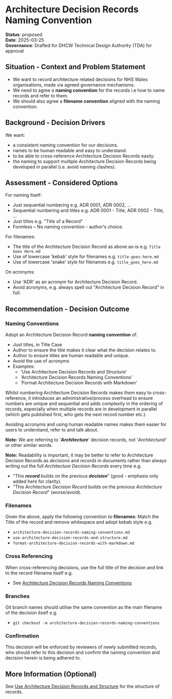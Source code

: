 # Architecture Decision Records Naming Convention

**Status**: proposed  
**Date**: 2025-03-25  
**Governance**: Drafted for DHCW Technical Design Authority (TDA) for approval

## Situation - Context and Problem Statement

* We want to record architecture related decisions for NHS Wales organisations, made via agreed governance mechanisms. 
* We need to agree a **naming convention** for the records i.e how to name records and refer to them.
* We should also agree a **filename convention** aligned with the naming convention.

## Background - Decision Drivers
We want:
* a consistent naming convention for our decisions.
* names to be human readable and easy to understand.
* to be able to cross-reference Architecture Decision Records easily.
* the naming to support multiple Architecture Decision Records being developed in parallel (i.e. avoid naming clashes).

## Assessment - Considered Options

For naming itself:
* Just sequential numbering e.g. ADR 0001, ADR 0002, ...
* Sequential numbering and titles e.g. ADR 0001 - Title, ADR 0002 - Title, ...
* Just titles e.g. "Title of a Record"
* Formless – No naming convention - author's choice.

For filenames:
* The title of the Architecture Decision Record as above as-is e.g. ``Title Goes Here.md``
* Use of lowercase 'kebab' style for filenames e.g. ``title-goes-here.md``
* Use of lowercase 'snake' style for filenames e.g. ``title_goes_here.md``

On acronyms:
* Use 'ADR' as an acronym for Architecture Decision Record.
* Avoid acronyms, e.g. always spell out "Architecture Decision Record" in full.

## Recommendation - Decision Outcome
### Naming Conventions
Adopt an Architecture Decision Record **naming convention** of:
* Just titles, in Title Case
* Author to ensure the title makes it clear what the decision relates to.
* Author to ensure titles are human readable and unique.
* Avoid the use of acronyms
* Examples:
    * 'Use Architecture Decision Records and Structure'
    * 'Architecture Decision Records Naming Conventions'
    * 'Format Architecture Decision Records with Markdown'

Whilst numbering Architecture Decision Records makes them easy to cross-reference, it introduces an administrative/process overhead to ensure numbers are unique and sequential and adds complexity in the ordering of records, especially when multiple records are in development in parallel (which gets published first, who gets the next record number etc.). 

Avoiding acronyms and using human readable names makes them easier for users to understand, refer to and talk about.

**Note:** We are referring to '**_Architecture_**' decision records, not '_Architectural_' or other similar words.

**Note:** Readability is important, it may be better to refer to Architecture Decision Records as _decisions_ and _records_ in documents rather than always writing out the full _Architecture Decision Records_ every time e.g. 
* "This **_record_** builds on the previous **_decision_**" (good - emphasis only added here for clarity).
* "This _Architecture Decision Record_ builds on the previous _Architecture Decision Record_" (worse/avoid). 

### Filenames
Given the above, apply the following convention to **filenames**: Match the Title of the record and remove whitespace and adopt kebab style e.g. 
* ``architecture-decision-records-naming-conventions.md``
* ``use-architecture-decision-records-and-structure.md``
* ``format-architecture-decision-records-with-markdown.md``

### Cross Referencing
When cross-referencing decisions, use the full title of the decision and link to the record filename itself e.g.
* See [Architecture Decision Records Naming Conventions](architecture-decision-records-naming-conventions.md)

### Branches
Git branch names should utilise the same convention as the main filename of the decision itself e.g.
* ``git checkout -m architecture-decision-records-naming-conventions``

### Confirmation

This decision will be enforced by reviewers of newly submitted records, who should refer to this decision and confirm the naming convention and decision herein is being adhered to.

## More Information (Optional)
See [Use Architecture Decision Records and Structure](use-architecture-decision-records-and-structure.md) for the structure of records.